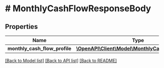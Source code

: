 # # MonthlyCashFlowResponseBody

## Properties

Name | Type | Description | Notes
------------ | ------------- | ------------- | -------------
**monthly_cash_flow_profile** | [**\OpenAPI\Client\Model\MonthlyCashFlowResponse**](MonthlyCashFlowResponse.md) |  | [optional]

[[Back to Model list]](../../README.md#models) [[Back to API list]](../../README.md#endpoints) [[Back to README]](../../README.md)
